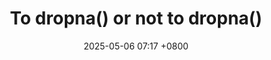 ---
layout: post
title: "To dropna() or not to dropna()"
title_cn: "是否使用 dropna()？"
date: 2025-05-06 07:17 +0800
comments: true
lang_en: |
    Missing values in datasets, especially large survey datasets, are common. It is not always ideal to apply dropna() depending on the nature of the data and the goal of the training.

    1. We may want to preserve the sample size. In a survey dataset, multiple columns may have missing data. Dropping rows could significantly reduce the dataset size and cause us to miss important information.
    2. Dropping rows can bias the dataset if the missing data is related to specific subgroup. This is known as **Missing Not at Random (MNAR)** or **Missing at Random (MAR)**. This introduces bias that negatively impacts the model's performance, especially when we have an imbalanced dataset where minority class rows are inadvertently dropped.

    There are two common ways to fill in missing data. We call them **imputation** methods:

    1. pandas fillna(): It fills the missing values in a DataFrame or Series with specified values. Specifically, it fills numeric columns with a constant, mean, or median value of the column. It fills categorical columns with mode or most frequent occurrence.
    2. sklearn SimpleImputer: It provides similar functionality to pandas fillna() but with some technical differences. SimpleImputer is designed for machine learning pipelines to ensure consistent imputation across train and test sets. It uses 'fit' to learn the parameters from the training set and then performs 'transform' on the train/test sets. Pandas fillna(), on the other hand, can be applied directly to DataFrame by modifying the imputation 'inplace'.

    Let's use the famous [Behavioral Risk Factor Surveillance System (BRFSS)][1] dataset as an example.

    With Pandas fillna():
    ```python
    import pandas as pd

    # Sample DataFrame
    df = pd.DataFrame({
        'sleptim1': [7, 6, None, 8],
        'smokday2': ['Every day', None, 'Not at all', 'Some days']
    })

    # Impute numerical with median, categorical with mode
    df['sleptim1'].fillna(df['sleptim1'].median(), inplace=True)
    df['smokday2'].fillna(df['smokday2'].mode()[0], inplace=True)

    print(df)
    # Output:
    #    sleptim1   smokday2
    # 0      7.0  Every day
    # 1      6.0  Every day
    # 2      7.0  Not at all
    # 3      8.0  Some days
    ```

    With sklearn SimpleImputer
    ```python
    from sklearn.impute import SimpleImputer
    import pandas as pd

    # Sample DataFrame
    df = pd.DataFrame({
        'sleptim1': [7, 6, None, 8],
        'smokday2': ['Every day', None, 'Not at all', 'Some days']
    })

    # Numerical imputer (median)
    num_imputer = SimpleImputer(strategy='median')
    df['sleptim1'] = num_imputer.fit_transform(df[['sleptim1']])

    # Categorical imputer (most frequent)
    cat_imputer = SimpleImputer(strategy='most_frequent')
    df['smokday2'] = cat_imputer.fit_transform(df[['smokday2']])

    print(df)
    # Output (same as fillna):
    #    sleptim1   smokday2
    # 0      7.0  Every day
    # 1      6.0  Every day
    # 2      7.0  Not at all
    # 3      8.0  Some days
    ```

    In practice, we would opt to use fillna() for its convinience in dealing only with DataFrame.  If we want to apply imputation as part of the pipeline, we would use SimpleImputer:

    ```python
    preprocessor = ColumnTransformer(
        transformers=[
            ('num', Pipeline([
                ('imputer', SimpleImputer(strategy='median')),
                ('scaler', StandardScaler())
            ]), numerical_cols),
            ('cat', Pipeline([
                ('imputer', SimpleImputer(strategy='most_frequent')),
                ('onehot', pd.get_dummies)
            ]), categorical_cols)
        ])

    smote = SMOTE(random_state=42)
    X_train_smote, y_train_smote = smote.fit_resample(X_train, y_train)
    ```

    [1]: https://www.cdc.gov/brfss/annual_data/annual_data.htm

lang_cn: |
    # 是否使用 dropna()？

    在数据集中，尤其是大型调查数据集中，缺失值是常见的。是否应用 dropna() 并不总是理想的，这取决于数据的性质和训练的目标。

    1. 我们可能希望保留样本量。在一个调查数据集中，多个列可能有缺失数据。删除行可能会显著减少数据集的大小，导致我们错过重要信息。
    2. 如果缺失数据与特定子群体有关，删除行可能会使数据集产生偏差。这被称为 **非随机缺失（MNAR）** 或 **随机缺失（MAR）**。这会引入偏差，从而对模型的性能产生负面影响，尤其是在我们有一个不平衡的数据集时，少数类别的行可能会被无意中删除。

    填充缺失数据有两种常见的方法。我们称它们为 **填充方法 (Imputation)**：

    1. pandas fillna()：它用指定的值填充 DataFrame 或 Series 中的缺失值。具体来说，它用列的常数、均值或中位数值填充数值列，用列的众数或最频繁出现的值填充分类列。
    2. sklearn SimpleImputer：它提供了与 pandas fillna() 类似的功能，但有一些技术上的差异。SimpleImputer 是为机器学习管道设计的，以确保在训练集和测试集中进行一致的填充。它使用 “fit” 从训练集中学习参数，然后对训练集/测试集执行 “transform”。而 pandas fillna() 可以直接应用于 DataFrame，并通过修改填充的 “inplace” 来实现。

    让我们以著名的 [行为风险因素监测系统（BRFSS）][1] 数据集为例。

    使用 Pandas fillna():
    ```python
    import pandas as pd

    # 示例 DataFrame
    df = pd.DataFrame({
        'sleptim1': [7, 6, None, 8],
        'smokday2': ['Every day', None, 'Not at all', 'Some days']
    })

    # 用中位数填充数值列，用众数填充分类列
    df['sleptim1'].fillna(df['sleptim1'].median(), inplace=True)
    df['smokday2'].fillna(df['smokday2'].mode()[0], inplace=True)

    print(df)
    # 输出：
    #    sleptim1   smokday2
    # 0      7.0  Every day
    # 1      6.0  Every day
    # 2      7.0  Not at all
    # 3      8.0  Some days
    ```


    使用 sklearn SimpleImputer:

    ```python
    from sklearn.impute import SimpleImputer
    import pandas as pd

    # 示例 DataFrame
    df = pd.DataFrame({
        'sleptim1': [7, 6, None, 8],
        'smokday2': ['Every day', None, 'Not at all', 'Some days']
    })

    # 数值填充器（中位数）
    num_imputer = SimpleImputer(strategy='median')
    df['sleptim1'] = num_imputer.fit_transform(df[['sleptim1']])

    # 分类填充器（最频繁）
    cat_imputer = SimpleImputer(strategy='most_frequent')
    df['smokday2'] = cat_imputer.fit_transform(df[['smokday2']])

    print(df)
    # 输出（与 fillna 相同）：
    #    sleptim1   smokday2
    # 0      7.0  Every day
    # 1      6.0  Every day
    # 2      7.0  Not at all
    # 3      8.0  Some days
    ```


    在实践中，如果仅处理 DataFrame，我们会选择使用 fillna()，因为它更方便。如果想将填充作为管道的一部分，我们会使用 SimpleImputer：


    ```python
    preprocessor = ColumnTransformer(
        transformers=[
            ('num', Pipeline([
                ('imputer', SimpleImputer(strategy='median')),
                ('scaler', StandardScaler())
            ]), numerical_cols),
            ('cat', Pipeline([
                ('imputer', SimpleImputer(strategy='most_frequent')),
                ('onehot', pd.get_dummies)
            ]), categorical_cols)
        ])

    smote = SMOTE(random_state=42)
    X_train_smote, y_train_smote = smote.fit_resample(X_train, y_train)
    ```
    [1]: https://www.cdc.gov/brfss/annual_data/annual_data.htm
---